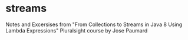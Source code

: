 # streams

Notes and Excersises from "From Collections to Streams in Java 8 Using Lambda Expressions" Pluralsight course by Jose Paumard

